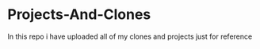 # Projects-And-Clones
In this repo i have uploaded all of my clones and projects just for reference 
